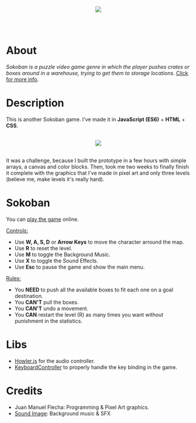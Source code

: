 <br />
<br />
<br />
<p align="center">
  <img src="https://gcdnb.pbrd.co/images/Reeciq4WBdLR.png">
</p>
<br />
<br />

# About
*Sokoban is a puzzle video game genre in which the player pushes crates or boxes around in a warehouse, trying to get them to storage locations.*
[Click for more info](https://en.wikipedia.org/wiki/Sokoban).

# Description
This is another Sokoban game. I've made it in **JavaScript (ES6)** + **HTML** + **CSS**.
<br /><br />
<p align="center">
  <img src="https://gcdnb.pbrd.co/images/jEvfmjLaRcFa.png">
</p>
<br />
It was a challenge, because I built the prototype in a few hours with simple arrays, a canvas and color blocks. Then, took me two weeks to finally finish it complete with the graphics that I've made in pixel art and only three levels (believe me, make levels it's really hard).

# Sokoban
You can [play the game](https://flechajm.github.io/sokoban/) online.

<ins>Controls:</ins>
- Use **W, A, S, D** or **Arrow Keys** to move the character arround the map.
- Use **R** to reset the level.
- Use **M** to toggle the Background Music.
- Use **X** to toggle the Sound Effects.
- Use **Esc** to pause the game and show the main menu.

<ins>Rules:</ins>
- You **NEED** to push all the available boxes to fit each one on a goal destination.
- You **CAN'T** pull the boxes.
- You **CAN'T** undo a movement.
- You **CAN** restart the level (R) as many times you want without punishment in the statistics.

# Libs
- [Howler.js](https://howlerjs.com) for the audio controller.
- [KeyboardController](js/libs/keyboard_controller.js) to properly handle the key binding in the game.

# Credits
- Juan Manuel Flecha: Programming & Pixel Art graphics.
- [Sound Image](https://soundimage.org): Background music & SFX
